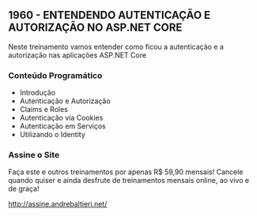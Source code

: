 ## 1960 - ENTENDENDO AUTENTICAÇÃO E AUTORIZAÇÃO NO ASP.NET CORE ##
Neste treinamento vamos entender como ficou a autenticação e a autorização nas aplicações ASP.NET Core

### Conteúdo Programático ###
* Introdução
* Autenticação e Autorização
* Claims e Roles
* Autenticação via Cookies
* Autenticação em Serviços
* Utilizando o Identity

### Assine o Site ###
Faça este e outros treinamentos por apenas R$ 59,90 mensais! Cancele quando quiser e ainda desfrute de treinamentos mensais online, ao vivo e de graça!

http://assine.andrebaltieri.net/
